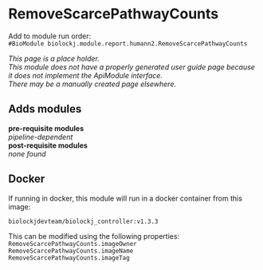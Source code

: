 # RemoveScarcePathwayCounts
Add to module run order:                    
`#BioModule biolockj.module.report.humann2.RemoveScarcePathwayCounts`

*This page is a place holder.*                   
*This module does not have a properly generated user guide page because it does not implement the ApiModule interface.*                   
*There may be a manually created page elsewhere.*

## Adds modules 
**pre-requisite modules**                    
*pipeline-dependent*                   
**post-requisite modules**                    
*none found*                   

## Docker 
If running in docker, this module will run in a docker container from this image:<br>
```
biolockjdevteam/biolockj_controller:v1.3.3
```
This can be modified using the following properties:<br>
`RemoveScarcePathwayCounts.imageOwner`<br>
`RemoveScarcePathwayCounts.imageName`<br>
`RemoveScarcePathwayCounts.imageTag`<br>

